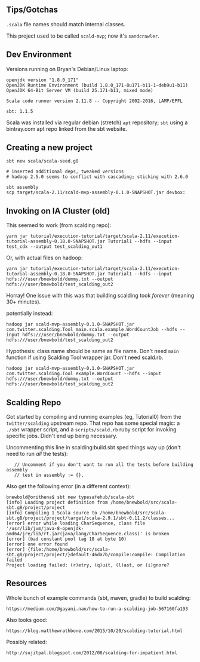 
## Tips/Gotchas

`.scala` file names should match internal classes.

This project used to be called `scald-mvp`; now it's `sandcrawler`.

## Dev Environment

Versions running on Bryan's Debian/Linux laptop:

    openjdk version "1.8.0_171"
    OpenJDK Runtime Environment (build 1.8.0_171-8u171-b11-1~deb9u1-b11)
    OpenJDK 64-Bit Server VM (build 25.171-b11, mixed mode)

    Scala code runner version 2.11.8 -- Copyright 2002-2016, LAMP/EPFL

    sbt: 1.1.5

Scala was installed via regular debian (stretch) `apt` repository; `sbt` using
a bintray.com apt repo linked from the sbt website.

## Creating a new project

    sbt new scala/scala-seed.g8

    # inserted additional deps, tweaked versions
    # hadoop 2.5.0 seems to conflict with cascading; sticking with 2.6.0

    sbt assembly
    scp target/scala-2.11/scald-mvp-assembly-0.1.0-SNAPSHOT.jar devbox:

## Invoking on IA Cluster (old)

This seemed to work (from scalding repo):

    yarn jar tutorial/execution-tutorial/target/scala-2.11/execution-tutorial-assembly-0.18.0-SNAPSHOT.jar Tutorial1 --hdfs --input test_cdx --output test_scalding_out1

Or, with actual files on hadoop:

    yarn jar tutorial/execution-tutorial/target/scala-2.11/execution-tutorial-assembly-0.18.0-SNAPSHOT.jar Tutorial1 --hdfs --input hdfs:///user/bnewbold/dummy.txt --output hdfs:///user/bnewbold/test_scalding_out2

Horray! One issue with this was that building scalding took *forever* (meaning
30+ minutes).

potentially instead:

    hadoop jar scald-mvp-assembly-0.1.0-SNAPSHOT.jar com.twitter.scalding.Tool main.scala.example.WordCountJob --hdfs --input hdfs:///user/bnewbold/dummy.txt --output hdfs:///user/bnewbold/test_scalding_out2

Hypothesis: class name should be same as file name. Don't need `main` function
if using Scalding Tool wrapper jar. Don't need scald.rb.

    hadoop jar scald-mvp-assembly-0.1.0-SNAPSHOT.jar com.twitter.scalding.Tool example.WordCount --hdfs --input hdfs:///user/bnewbold/dummy.txt --output hdfs:///user/bnewbold/test_scalding_out2


## Scalding Repo

Got started by compiling and running examples (eg, Tutorial0) from the
`twitter/scalding` upstream repo. That repo has some special magic: a `./sbt`
wrapper script, and a `scripts/scald.rb` ruby script for invoking specific
jobs. Didn't end up being necessary.

Uncommenting this line in scalding:build.sbt sped things way up (don't need to
run *all* the tests):

       // Uncomment if you don't want to run all the tests before building assembly
       // test in assembly := {},

Also get the following error (in a different context):

    bnewbold@orithena$ sbt new typesafehub/scala-sbt
    [info] Loading project definition from /home/bnewbold/src/scala-sbt.g8/project/project
    [info] Compiling 1 Scala source to /home/bnewbold/src/scala-sbt.g8/project/project/target/scala-2.9.1/sbt-0.11.2/classes...
    [error] error while loading CharSequence, class file '/usr/lib/jvm/java-8-openjdk-amd64/jre/lib/rt.jar(java/lang/CharSequence.class)' is broken
    [error] (bad constant pool tag 18 at byte 10)
    [error] one error found
    [error] {file:/home/bnewbold/src/scala-sbt.g8/project/project/}default-46da7b/compile:compile: Compilation failed
    Project loading failed: (r)etry, (q)uit, (l)ast, or (i)gnore?  

## Resources

Whole bunch of example commands (sbt, maven, gradle) to build scalding:

    https://medium.com/@gayani.nan/how-to-run-a-scalding-job-567160fa193

Also looks good:

    https://blog.matthewrathbone.com/2015/10/20/scalding-tutorial.html

Possibly related:

    http://sujitpal.blogspot.com/2012/08/scalding-for-impatient.html
